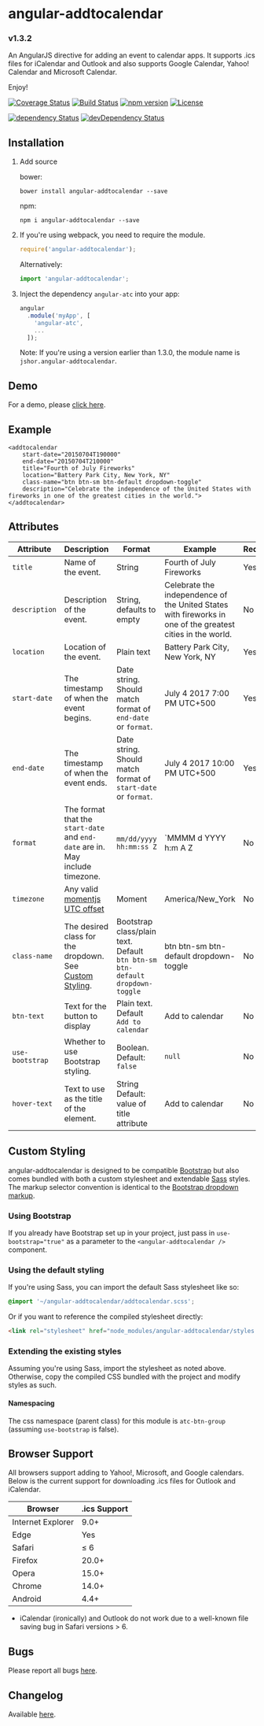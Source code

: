 # angular-addtocalendar

### v1.3.2

An AngularJS directive for adding an event to calendar apps. It supports .ics files for iCalendar and Outlook and also supports Google Calendar, Yahoo! Calendar and Microsoft Calendar.

Enjoy!

[![Coverage Status](https://coveralls.io/repos/github/jshor/angular-addtocalendar/badge.svg?branch=master)](https://coveralls.io/github/jshor/angular-addtocalendar?branch=master) [![Build Status](https://travis-ci.org/jshor/angular-addtocalendar.svg?branch=master)](https://travis-ci.org/jshor/angular-addtocalendar) [![npm version](https://badge.fury.io/js/angular-addtocalendar.svg)](https://badge.fury.io/js/angular-addtocalendar) [![License](http://img.shields.io/:license-mit-blue.svg)](http://doge.mit-license.org)

[![dependency Status](https://david-dm.org/jshor/angular-addtocalendar/status.png)](https://david-dm.org/jshor/angular-addtocalendar#info=dependencies) [![devDependency Status](https://david-dm.org/jshor/angular-addtocalendar/dev-status.png)](https://david-dm.org/jshor/angular-addtocalendar#info=devDependencies)

## Installation

1. Add source

    bower:
    ```
    bower install angular-addtocalendar --save
    ```
    npm:

    ```
    npm i angular-addtocalendar --save
    ```

2. If you're using webpack, you need to require the module.

    ```javascript
    require('angular-addtocalendar');
    ```

    Alternatively:

    ```javascript
    import 'angular-addtocalendar';
    ```

3. Inject the dependency `angular-atc` into your app:

    ```javascript
    angular
      .module('myApp', [
        'angular-atc',
        ...
      ]);
    ```

    Note: If you're using a version earlier than 1.3.0, the module name is `jshor.angular-addtocalendar`.

## Demo

For a demo, please [click here](http://jshor.github.io/angular-addtocalendar/dist/).

## Example

```
<addtocalendar
    start-date="20150704T190000"
    end-date="20150704T210000"
    title="Fourth of July Fireworks"
    location="Battery Park City, New York, NY"
    class-name="btn btn-sm btn-default dropdown-toggle"
    description="Celebrate the independence of the United States with fireworks in one of the greatest cities in the world.">
</addtocalendar>
```

## Attributes

| **Attribute**        | **Description**                                                                                               | **Format**                                                                    | **Example**                                                                                                 | **Required**  |
|----------------------|-------------------------------------------------------------------------------------------------------------- |------------------------------------------------------------------------------ |------------------------------------------------------------------------------------------------------------ |-------------- |
| `title`              | Name of the event.                                                                                            | String                                                                        | Fourth of July Fireworks                                                                                    | Yes           |
| `description`        | Description of the event.                                                                                     | String, defaults to empty                                                     | Celebrate the independence of the United States with fireworks in one of the greatest cities in the world.  | No            |
| `location`           | Location of the event.                                                                                        | Plain text                                                                    | Battery Park City, New York, NY                                                                             | Yes           |
| `start-date`         | The timestamp of when the event begins.                                                                       | Date string. Should match format of `end-date` or `format`.                   | July 4 2017 7:00 PM UTC+500                                                                                 | Yes           |
| `end-date`           | The timestamp of when the event ends.                                                                         | Date string. Should match format of `start-date` or `format`.                 | July 4 2017 10:00 PM UTC+500                                                                                | Yes           |
| `format`             | The format that the `start-date` and `end-date` are in. May include timezone.                                 | `mm/dd/yyyy hh:mm:ss Z`                                                       | `MMMM d YYYY h:m A Z                                                                                        | No            |
| `timezone`           | Any valid [momentjs UTC offset](http://momentjs.com/docs/#/parsing/utc/)                                      | Moment                                                                        | America/New_York                                                                                            | No            |
| `class-name`         | The desired class for the dropdown. See [Custom Styling](#custom).                                            | Bootstrap class/plain text. Default `btn btn-sm btn-default dropdown-toggle`  | btn btn-sm btn-default dropdown-toggle                                                                      | No            |
| `btn-text`           | Text for the button to display                                                                                | Plain text. Default `Add to calendar`                                         | Add to  calendar                                                                                            | No            |
| `use-bootstrap`      | Whether to use Bootstrap styling.                                                                             | Boolean. Default: `false`                                                     | `null`                                                                                                      | No            |
| `hover-text`         | Text to use as the title of the element.                                                                      | String Default: value of title attribute                                      | Add to calendar                                                                                             | No            |

## <a name="custom"></a>Custom Styling

angular-addtocalendar is designed to be compatible [Bootstrap](http://getbootstrap.com/) but also comes bundled with both a custom stylesheet and extendable [Sass](http://sass-lang.com/) styles. The markup selector convention is identical to the [Bootstrap dropdown markup](http://getbootstrap.com/components/#btn-dropdowns).

### Using Bootstrap

If you already have Bootstrap set up in your project, just pass in `use-bootstrap="true"` as a parameter to the `<angular-addtocalendar />` component.

### Using the default styling

If you're using Sass, you can import the default Sass stylesheet like so:

```scss
@import '~/angular-addtocalendar/addtocalendar.scss';
```

Or if you want to reference the compiled stylesheet directly:

```html
<link rel="stylesheet" href="node_modules/angular-addtocalendar/styles.css" />
```

### Extending the existing styles

Assuming you're using Sass, import the stylesheet as noted above. Otherwise, copy the compiled CSS bundled with the project and modify styles as such.

#### Namespacing

The css namespace (parent class) for this module is `atc-btn-group` (assuming `use-bootstrap` is false).

## Browser Support

All browsers support adding to Yahoo!, Microsoft, and Google calendars. Below is the current support for downloading .ics files for Outlook and iCalendar.

| Browser           | .ics Support |
|-------------------|--------------|
| Internet Explorer | 9.0+         |
| Edge              | Yes          |
| Safari            | ≤ 6          |
| Firefox           | 20.0+        |
| Opera             | 15.0+        |
| Chrome            | 14.0+        |
| Android           | 4.4+         |

* iCalendar (ironically) and Outlook do not work due to a well-known file saving bug in Safari versions > 6.

## Bugs

Please report all bugs [here](https://github.com/jshor/angular-addtocalendar/issues).

## Changelog

Available [here](https://github.com/jshor/angular-addtocalendar/blob/master/CHANGELOG.md).